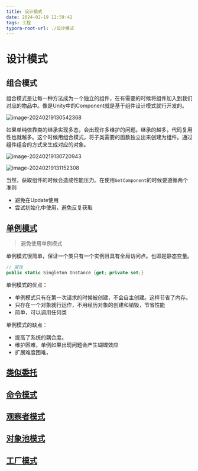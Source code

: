 ```yaml
---
title: 设计模式
date: 2024-02-19 12:59:42
tags: 工程
typora-root-url: ./设计模式
---
```


# 设计模式

## 组合模式

组合模式是让每一种方法成为一个独立的组件，在有需要的时候将组件加入到我们对应的物品中。像是Unity中的Component就是基于组件设计模式就行开发的。

![image-20240219130542368](image-20240219130542368.png)

如果单纯依靠类的继承实现多态，会出现许多维护的问题。继承的越多，代码复用性也就越多。这个时候用组合模式，将子类需要的函数独立出来创建为组件。通过组件组合的方式来生成对应的对象。

![image-20240219130720943](image-20240219130720943.png)

![image-20240219131152308](image-20240219131152308.png)

当然，获取组件的时候会造成性能压力。在使用`GetComponent`的时候要遵循两个准则

- 避免在Update使用
- 尝试初始化中使用，避免反复获取

## [单例模式](https://zhuanlan.zhihu.com/p/113935894)

> 避免使用单例模式

单例模式很简单，保证一个类只有一个实例且具有全局访问点。也即是静态变量。

```c#
// 属性
public static Singleton Instance {get; private set;}
```

单例模式的优点：

- 单例模式只有在第一次请求的时候被创建，不会自主创建。这样节省了内存。
- 只存在一个对象就行运作，不用经历对象的创建和销毁，节省性能
- 简单，可以调用任何类

单例模式的缺点：

- 提高了系统的耦合度。
- 维护困难，单例如果出现问题会产生蝴蝶效应
- 扩展难度困难，

## [类似委托](https://learn.u3d.cn/tutorial/game-design-pattern-jizhi?chapterId=63562b26edca72001f21d019#62f2678c51d86f0020dc95dd)

## [命令模式 ](https://shusheng007.top/2021/09/08/command-pattern/)

## [观察者模式](https://www.cnblogs.com/zhili/p/ObserverPattern.html)

## [对象池模式](https://blog.51cto.com/u_15273495/3230261)

## [工厂模式](https://refactoringguru.cn/design-patterns/factory-method)
